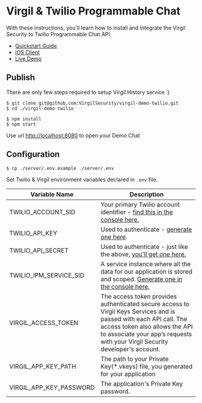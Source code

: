 # Virgil & Twilio Programmable Chat

With these instructions, you'll learn how to install and integrate the Virgil Security to Twilio Programmable Chat API.


- [Quickstart Guide](/docs)
- [iOS Client](/client-ios)
- [Live Demo](https://demo-ip-messaging.virgilsecurity.com/)

## Publish

There are only few steps required to setup Virgil History service :)

```
$ git clone git@github.com:VirgilSecurity/virgil-demo-twilio.git
$ cd ./virgil-demo-twilio

$ npm install
$ npm start
```

Use url [http://localhost:8080](http://localhost:8080) to open your Demo Chat

## Configuration

```
$ cp ./server/.env.example ./server/.env
```
Set Twilio & Virgil environment variables declared in `.env` file.

| Variable Name                     | Description                    |
|-----------------------------------|--------------------------------|
| TWILIO_ACCOUNT_SID                | Your primary Twilio account identifier - [find this in the console here.](https://www.twilio.com/user/account/ip-messaging)        |
| TWILIO_API_KEY                    | Used to authenticate - [generate one here](https://www.twilio.com/user/account/ip-messaging/dev-tools/api-keys). |
| TWILIO_API_SECRET                 | Used to authenticate - just like the above, [you'll get one here.](https://www.twilio.com/user/account/ip-messaging/dev-tools/api-keys) |
| TWILIO_IPM_SERVICE_SID            | A service instance where all the data for our application is stored and scoped. [Generate one in the console here.](https://www.twilio.com/user/account/ip-messaging/services) |
| VIRGIL_ACCESS_TOKEN               | The access token provides authenticated secure access to Virgil Keys Services and is passed with each API call. The access token also allows the API to associate your app’s requests with your Virgil Security developer's account. |
| VIRGIL_APP_KEY_PATH               | The path to your Private Key(*.vkeys) file, you generated for your application  |
| VIRGIL_APP_KEY_PASSWORD   | The application's Private Key password.  |
